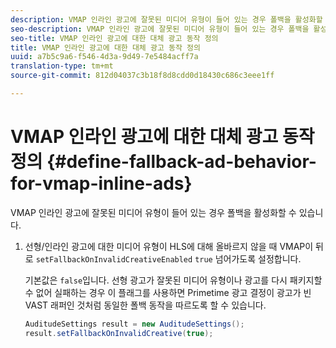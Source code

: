 ```yaml
---
description: VMAP 인라인 광고에 잘못된 미디어 유형이 들어 있는 경우 폴백을 활성화할 수 있습니다.
seo-description: VMAP 인라인 광고에 잘못된 미디어 유형이 들어 있는 경우 폴백을 활성화할 수 있습니다.
seo-title: VMAP 인라인 광고에 대한 대체 광고 동작 정의
title: VMAP 인라인 광고에 대한 대체 광고 동작 정의
uuid: a7b5c9a6-f546-4d3a-9d49-7e5484acff7a
translation-type: tm+mt
source-git-commit: 812d04037c3b18f8d8cdd0d18430c686c3eee1ff

---
```



# VMAP 인라인 광고에 대한 대체 광고 동작 정의 {#define-fallback-ad-behavior-for-vmap-inline-ads}

VMAP 인라인 광고에 잘못된 미디어 유형이 들어 있는 경우 폴백을 활성화할 수 있습니다.

1. 선형/인라인 광고에 대한 미디어 유형이 HLS에 대해 올바르지 않을 때 VMAP이 뒤로 `setFallbackOnInvalidCreativeEnabled` `true` 넘어가도록 설정합니다.

   기본값은 `false`입니다. 선형 광고가 잘못된 미디어 유형이나 광고를 다시 패키지할 수 없어 실패하는 경우 이 플래그를 사용하면 Primetime 광고 결정이 광고가 빈 VAST 래퍼인 것처럼 동일한 폴백 동작을 따르도록 할 수 있습니다.

   ```java
   AuditudeSettings result = new AuditudeSettings(); 
   result.setFallbackOnInvalidCreative(true);
   ```

